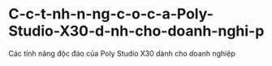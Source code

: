 # C-c-t-nh-n-ng-c-o-c-a-Poly-Studio-X30-d-nh-cho-doanh-nghi-p
Các tính năng độc đáo của Poly Studio X30 dành cho doanh nghiệp
